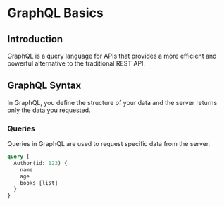 # GraphQL Basics

## Introduction
GraphQL is a query language for APIs that provides a more efficient and powerful alternative to the traditional REST API.

## GraphQL Syntax
In GraphQL, you define the structure of your data and the server returns only the data you requested.

### Queries
Queries in GraphQL are used to request specific data from the server.

```graphql
query {
  Author(id: 123) {
    name
    age
    books [list]
  }
}
